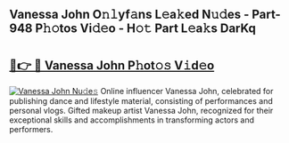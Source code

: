 ## Vanessa John O𝚗𝚕yf𝚊ns L𝚎a𝚔ed N𝚞𝚍es - Part-948 P𝚑𝚘tos Vi𝚍𝚎o - H𝚘𝚝 Part L𝚎a𝚔s DarKq

# <h2><a href="http://kf6vrwd.oniu.top/?m=Vanessa+John">🔗👉 🔴 Vanessa John P𝚑ot𝚘𝚜 V𝚒d𝚎o</a></h2>

[![Vanessa John Nu𝚍e𝚜](https://i.imgur.com/0qMVB7G.gif)](http://kf6vrwd.oniu.top/?m=Vanessa+John)
Online influencer Vanessa John, celebrated for publishing dance and lifestyle material, consisting of performances and personal vlogs. Gifted makeup artist Vanessa John, recognized for their exceptional skills and accomplishments in transforming actors and performers.  
